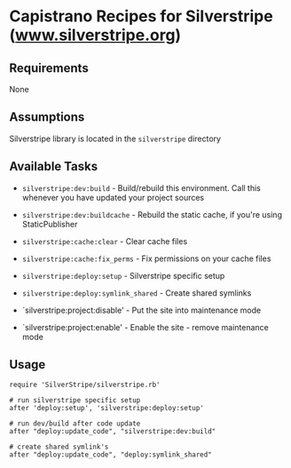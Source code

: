 Capistrano Recipes for Silverstripe (www.silverstripe.org)
======


Requirements
-----------------
None

Assumptions
-----------------
Silverstripe library is located in the `silverstripe` directory

Available Tasks
-----------------
* `silverstripe:dev:build` - Build/rebuild this environment. Call this whenever you have updated your project sources
* `silverstripe:dev:buildcache` - Rebuild the static cache, if you're using StaticPublisher
* `silverstripe:cache:clear` - Clear cache files
* `silverstripe:cache:fix_perms` - Fix permissions on your cache files

* `silverstripe:deploy:setup` - Silverstripe specific setup
* `silverstripe:deploy:symlink_shared` - Create shared symlinks

* `silverstripe:project:disable' - Put the site into maintenance mode
* `silverstripe:project:enable' - Enable the site - remove maintenance mode


Usage
-----------------
````
require 'SilverStripe/silverstripe.rb'

# run silverstripe specific setup
after 'deploy:setup', 'silverstripe:deploy:setup'

# run dev/build after code update
after "deploy:update_code", "silverstripe:dev:build"

# create shared symlink's
after "deploy:update_code", "deploy:symlink_shared"
````
